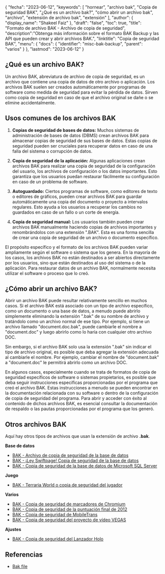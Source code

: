 {
"fecha": "2023-06-12",
  "keywords": [
"hornear",
"archivo bak",
"Copia de seguridad BAK",
"¿Qué es un archivo bak?",
"cómo abrir un archivo bak",
"archivo",
"extensión de archivo bak",
"extensión"
],
  "author": {
"display_name": "Shakeel Faiz"
},
"draft": "false",
"toc": true,
"title": "Formato de archivo BAK - Archivo de copia de seguridad",
  "description":"Obtenga más información sobre el formato BAK Backup y las API que pueden crear y abrir archivos BAK.",
"linktitle": "Copia de seguridad BAK",
  "menu": {
    "docs": {
      "identifier": "misc-bak-backup",
"parent": "varios"
}
},
"lastmod": "2023-06-12"
}

## ¿Qué es un archivo BAK?

Un archivo BAK, abreviatura de archivo de copia de seguridad, es un archivo que contiene una copia de datos de otro archivo o aplicación. Los archivos BAK suelen ser creados automáticamente por programas de software como medida de seguridad para evitar la pérdida de datos. Sirven como copia de seguridad en caso de que el archivo original se dañe o se elimine accidentalmente.

## Usos comunes de los archivos BAK

1. **Copias de seguridad de bases de datos:** Muchos sistemas de administración de bases de datos (DBMS) crean archivos BAK para almacenar copias de seguridad de sus bases de datos. Estas copias de seguridad pueden ser cruciales para recuperar datos en caso de una falla del sistema o corrupción de datos.

2. **Copia de seguridad de la aplicación:** Algunas aplicaciones crean archivos BAK para realizar una copia de seguridad de la configuración del usuario, los archivos de configuración o los datos importantes. Esto garantiza que los usuarios puedan restaurar fácilmente su configuración en caso de un problema de software.

3. **Autoguardado:** Ciertos programas de software, como editores de texto o editores de gráficos, pueden crear archivos BAK para guardar automáticamente una copia del documento o proyecto a intervalos regulares. Esto ayuda a los usuarios a recuperar los cambios no guardados en caso de un fallo o un corte de energía.

4. **Copia de seguridad manual:** Los usuarios también pueden crear archivos BAK manualmente haciendo copias de archivos importantes y renombrándolos con una extensión ".BAK". Esta es una forma sencilla de crear una copia de seguridad de un archivo o documento específico.

El propósito específico y el formato de los archivos BAK pueden variar ampliamente según el software o sistema que los genera. En la mayoría de los casos, los archivos BAK no están destinados a ser abiertos directamente por los usuarios, sino que están destinados al uso del sistema o de la aplicación. Para restaurar datos de un archivo BAK, normalmente necesita utilizar el software o proceso que lo creó.

## ¿Cómo abrir un archivo BAK?

Abrir un archivo BAK puede resultar relativamente sencillo en muchos casos. Si el archivo BAK está asociado con un tipo de archivo específico, como un documento o una base de datos, a menudo puede abrirlo simplemente eliminando la extensión ".bak" de su nombre de archivo y tratándolo como un archivo normal de ese tipo. Por ejemplo, si tiene un archivo llamado "document.doc.bak", puede cambiarle el nombre a "document.doc" y luego abrirlo como lo haría con cualquier otro archivo DOC.

Sin embargo, si el archivo BAK solo usa la extensión ".bak" sin indicar el tipo de archivo original, es posible que deba agregar la extensión adecuada al cambiarle el nombre. Por ejemplo, cambiar el nombre de "document.bak" a "document.doc" le permitirá abrirlo como un archivo DOC.

En algunos casos, especialmente cuando se trata de formatos de copia de seguridad específicos de software o sistemas propietarios, es posible que deba seguir instrucciones específicas proporcionadas por el programa que creó el archivo BAK. Estas instrucciones a menudo se pueden encontrar en la documentación relacionada con su software o dentro de la configuración de copia de seguridad del programa. Para abrir y acceder con éxito al contenido de dichos archivos BAK, es esencial consultar la documentación de respaldo o las pautas proporcionadas por el programa que los generó.

## Otros archivos BAK

Aquí hay otros tipos de archivos que usan la extensión de archivo **.bak**.

**Base de datos**
- [BAK - Archivo de copia de seguridad de la base de datos](/es/database/bak/)
- [BAK - ¡Ley Swiftpage! Copia de seguridad de la base de datos](/es/database/bak-act/)
- [BAK - Copia de seguridad de la base de datos de Microsoft SQL Server](/es/database/bak-sqlserver/)

**Juego**
- [BAK - Terraria World o copia de seguridad del jugador](/es/game/bak-terraria/)

**Varios**
- [BAK - Copia de seguridad de marcadores de Chromium](/es/misc/bak-chromium/)
- [BAK - Copia de seguridad de la puntuación final de 2012](/es/misc/bak-finale/)
- [BAK - Copia de seguridad de MobileTrans](/es/misc/bak-mobiletrans/)
- [BAK - Copia de seguridad del proyecto de vídeo VEGAS](/es/misc/bak-vegas/)

**Ajustes**
- [BAK - Copia de seguridad del Lanzador Holo](/es/settings/bak-holo/)

## Referencias
* [Bak file](https://en.wikipedia.org/wiki/Bak_file)

